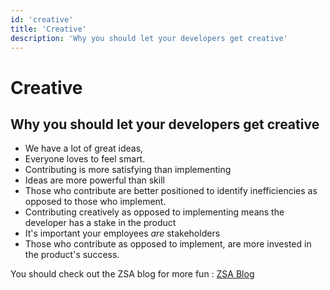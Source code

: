 ```yaml
---
id: 'creative'
title: 'Creative'
description: 'Why you should let your developers get creative'
---
```


# Creative

## Why you should let your developers get creative

<card-component>

- We have a lot of great ideas,
- Everyone loves to feel smart.
- Contributing is more satisfying than implementing
- Ideas are more powerful than skill
- Those who contribute are better positioned to identify inefficiencies as opposed to those who implement.
- Contributing creatively as opposed to implementing means the developer has a stake in the product
- It's important your employees _are_ stakeholders
- Those who contribute as opposed to implement, are more invested in the product's success.

</card-component>
You should check out the ZSA blog for more fun : <a href="https://blog.zsa.io/">ZSA Blog</a>
